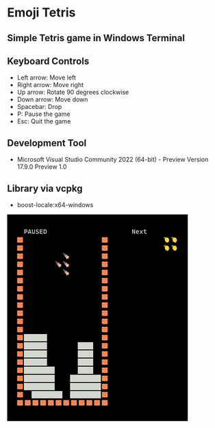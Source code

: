 # Emoji Tetris

## Simple Tetris game in Windows Terminal

## Keyboard Controls

- Left arrow: Move left
- Right arrow: Move right
- Up arrow: Rotate 90 degrees clockwise
- Down arrow: Move down
- Spacebar: Drop
- P: Pause the game
- Esc: Quit the game

## Development Tool

- Microsoft Visual Studio Community 2022 (64-bit) - Preview
Version 17.9.0 Preview 1.0

## Library via vcpkg

- boost-locale:x64-windows


![sample image](emoji_tetris.png)
